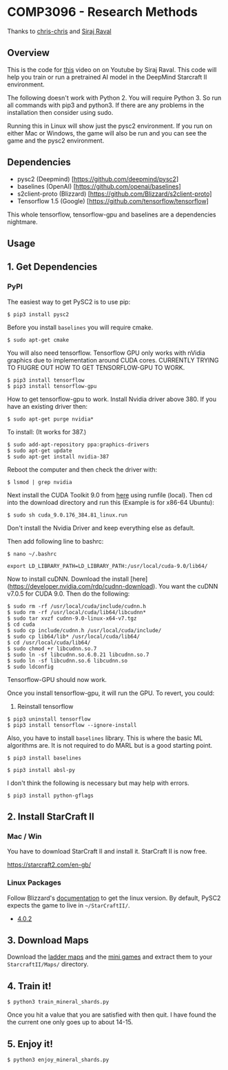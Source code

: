# COMP3096 - Research Methods
Thanks to [chris-chris](https://github.com/chris-chris/pysc2-examples) and [Siraj Raval](https://github.com/Zacharias030/A-Guide-to-DeepMinds-StarCraft-AI-Environment)

## Overview

This is the code for [this](https://youtu.be/URWXG5jRB-A) video on on Youtube by Siraj Raval. This code will help you train or run a pretrained AI model in the DeepMind Starcraft II environment.

The following doesn't work with Python 2. You will require Python 3. So run all commands with pip3 and python3. If there are any problems in the installation then consider using sudo.

Running this in Linux will show just the pysc2 environment. If you run on either Mac or Windows, the game will also be run and you can see the game and the pysc2 environment.

## Dependencies

- pysc2 (Deepmind) [https://github.com/deepmind/pysc2]
- baselines (OpenAI) [https://github.com/openai/baselines]
- s2client-proto (Blizzard) [https://github.com/Blizzard/s2client-proto]
- Tensorflow 1.5 (Google) [https://github.com/tensorflow/tensorflow]

This whole tensorflow, tensorflow-gpu and baselines are a dependencies nightmare.

## Usage


## 1. Get Dependencies

### PyPI

The easiest way to get PySC2 is to use pip:

```shell
$ pip3 install pysc2
```

Before you install `baselines` you will require cmake.
```shell
$ sudo apt-get cmake
```

You will also need tensorflow. Tensorflow GPU only works with nVidia graphics due to implementation around CUDA cores.
CURRENTLY TRYING TO FIUGRE OUT HOW TO GET TENSORFLOW-GPU TO WORK.
```shell
$ pip3 install tensorflow
$ pip3 install tensorflow-gpu
```

How to get tensorflow-gpu to work.
Install Nvidia driver above 380. If you have an existing driver then:
```shell
$ sudo apt-get purge nvidia*
```

To install: (It works for 387.)
```shell
$ sudo add-apt-repository ppa:graphics-drivers
$ sudo apt-get update
$ sudo apt-get install nvidia-387
```

Reboot the computer and then check the driver with:
```shell
$ lsmod | grep nvidia
```

Next install the CUDA Toolkit 9.0 from [here](https://developer.nvidia.com/cuda-90-download-archive) using runfile (local).
Then cd into the download directory and run this (Example is for x86-64 Ubuntu):
```shell
$ sudo sh cuda_9.0.176_384.81_linux.run
```
Don't install the Nvidia Driver and keep everything else as default.

Then add following line to bashrc:
```shell
$ nano ~/.bashrc

export LD_LIBRARY_PATH=LD_LIBRARY_PATH:/usr/local/cuda-9.0/lib64/
```

Now to install cuDNN. Download the install [here] (https://developer.nvidia.com/rdp/cudnn-download). You want the cuDNN v7.0.5 for CUDA 9.0.
Then do the following:
```shell
$ sudo rm -rf /usr/local/cuda/include/cudnn.h
$ sudo rm -rf /usr/local/cuda/lib64/libcudnn*
$ sudo tar xvzf cudnn-9.0-linux-x64-v7.tgz
$ cd cuda
$ sudo cp include/cudnn.h /usr/local/cuda/include/
$ sudo cp lib64/lib* /usr/local/cuda/lib64/
$ cd /usr/local/cuda/lib64/
$ sudo chmod +r libcudnn.so.7
$ sudo ln -sf libcudnn.so.6.0.21 libcudnn.so.7
$ sudo ln -sf libcudnn.so.6 libcudnn.so
$ sudo ldconfig
```

Tensorflow-GPU should now work.

Once you install tensorflow-gpu, it will run the GPU. To revert, you could:
1. Reinstall tensorflow
```shell
$ pip3 uninstall tensorflow
$ pip3 install tensorflow --ignore-install
```

Also, you have to install `baselines` library. This is where the basic ML algorithms are. It is not required to do MARL but is a good starting point.

```shell
$ pip3 install baselines
```

```shell
$ pip3 install absl-py
```

I don't think the following is necessary but may help with errors.
```shell
$ pip3 install python-gflags
```

## 2. Install StarCraft II

### Mac / Win

You have to download StarCraft II and install it. StarCraft II is now free.

https://starcraft2.com/en-gb/

### Linux Packages

Follow Blizzard's [documentation](https://github.com/Blizzard/s2client-proto#downloads) to
get the linux version. By default, PySC2 expects the game to live in
`~/StarCraftII/`.

* [4.0.2](http://blzdistsc2-a.akamaihd.net/Linux/SC2.4.0.2.zip)

## 3. Download Maps

Download the [ladder maps](https://github.com/Blizzard/s2client-proto#downloads)
and the [mini games](https://github.com/deepmind/pysc2/releases/download/v1.0/mini_games.zip)
and extract them to your `StarcraftII/Maps/` directory.

## 4. Train it!

```shell
$ python3 train_mineral_shards.py
```

Once you hit a value that you are satisfied with then quit. I have found the the current one only goes up to about 14-15.

## 5. Enjoy it!

```shell
$ python3 enjoy_mineral_shards.py
```
